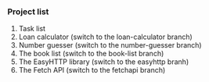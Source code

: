 ### Project list
1. Task list
2. Loan calculator (switch to the loan-calculator branch)
3. Number guesser (switch to the number-guesser branch)
4. The book list (switch to the book-list branch)
5. The EasyHTTP library (switch to the easyhttp branh)
6. The Fetch API (switch to the fetchapi branch)